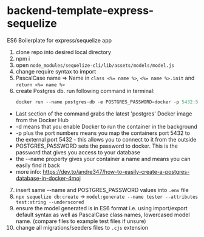 # backend-template-express-sequelize

ES6 Boilerplate for express/sequelize app

1. clone repo into desired local directory
2. npm i
3. open `node_modules/sequelize-cli/lib/assets/models/model.js`
4. change require syntax to import
5. PascalCase name => Name in `class <%= name %>`, `<%= name %>.init` and `return <%= name %>`
6. create Postgres db. run following command in terminal:
   ```javascript
   docker run --name postgres-db -e POSTGRES_PASSWORD=docker -p 5432:5432 -d postgres
   ```

<!-- Command explaination -->

- Last section of the command grabs the latest 'postgres' Docker image from the Docker Hub
- -d means that you enable Docker to run the container in the background
- -p plus the port numbers means you map the containers port 5432 to the external port 5432 - this allows you to connect to it from the outside
- POSTGRES_PASSWORD sets the password to docker. This is the password that gives you access to your database
- the --name property gives your container a name and means you can easily find it back
- more info: https://dev.to/andre347/how-to-easily-create-a-postgres-database-in-docker-4moj

<!-- End command explaination -->

7. insert same --name and POSTGRES_PASSWORD values into `.env` file
8. `npx sequelize db:create` -> `model:generate --name tester --attributes test:string --underscored`
9. ensure the model generated is in ES6 format i.e. using import/export default syntax as well as PascalCase class names, lowercased model name. (compare files to example test files if unsure)
10. change all migrations/seeders files to `.cjs` extension
